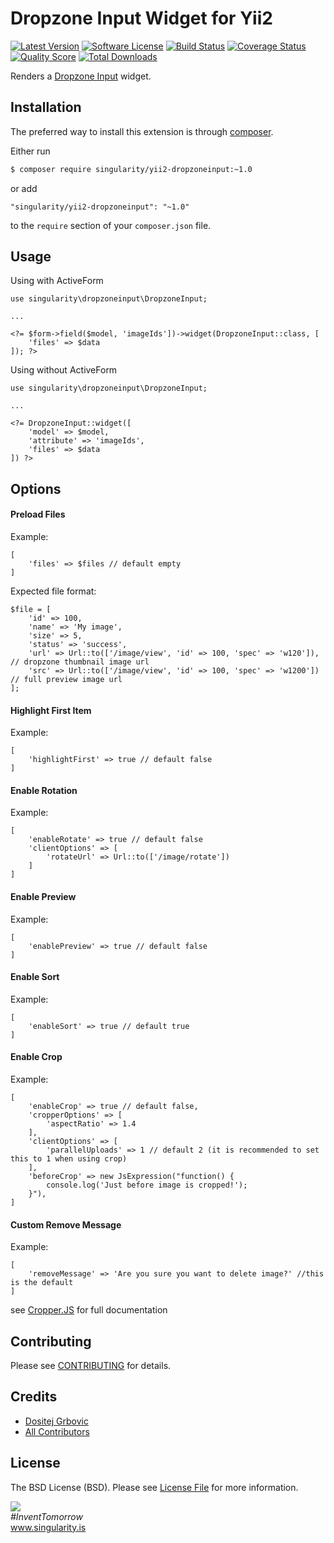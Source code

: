 # Dropzone Input Widget for Yii2

[![Latest Version](https://img.shields.io/github/tag/singularity-is/yii2-dropzoneinput.svg?style=flat-square&label=release)](https://github.com/singularity-is/yii2-dropzoneinput/tags)
[![Software License](https://img.shields.io/badge/license-MIT-brightgreen.svg?style=flat-square)](LICENSE.md)
[![Build Status](https://img.shields.io/travis/singularity/yii2-dropzoneinput/master.svg?style=flat-square)](https://travis-ci.org/singularity/yii2-dropzoneinput)
[![Coverage Status](https://img.shields.io/scrutinizer/coverage/g/singularity/yii2-dropzoneinput.svg?style=flat-square)](https://scrutinizer-ci.com/g/singularity/yii2-dropzoneinput/code-structure)
[![Quality Score](https://img.shields.io/scrutinizer/g/singularity/yii2-dropzoneinput.svg?style=flat-square)](https://scrutinizer-ci.com/g/singularity/yii2-dropzoneinput)
[![Total Downloads](https://img.shields.io/packagist/dt/singularity/yii2-dropzoneinput.svg?style=flat-square)](https://packagist.org/packages/singularity/yii2-dropzoneinput)

Renders a [Dropzone Input](http://www.dropzone.js) widget.

## Installation

The preferred way to install this extension is through [composer](http://getcomposer.org/download/).

Either run

```bash
$ composer require singularity/yii2-dropzoneinput:~1.0
```

or add

```
"singularity/yii2-dropzoneinput": "~1.0"
```

to the `require` section of your `composer.json` file.

## Usage

Using with ActiveForm

```
use singularity\dropzoneinput\DropzoneInput;

...

<?= $form->field($model, 'imageIds'])->widget(DropzoneInput::class, [
    'files' => $data
]); ?>
```

Using without ActiveForm

```
use singularity\dropzoneinput\DropzoneInput;

...

<?= DropzoneInput::widget([
    'model' => $model,
    'attribute' => 'imageIds',
    'files' => $data
]) ?>
```

## Options

#### Preload Files
Example:
```
[
    'files' => $files // default empty
]
```
Expected file format:
```
$file = [
    'id' => 100,
    'name' => 'My image',
    'size' => 5,
    'status' => 'success',
    'url' => Url::to(['/image/view', 'id' => 100, 'spec' => 'w120']), // dropzone thumbnail image url
    'src' => Url::to(['/image/view', 'id' => 100, 'spec' => 'w1200']) // full preview image url
];
```

#### Highlight First Item
Example:
```
[
    'highlightFirst' => true // default false
]
```

#### Enable Rotation
Example:
```
[
    'enableRotate' => true // default false
    'clientOptions' => [
        'rotateUrl' => Url::to(['/image/rotate'])
    ]
]
```

#### Enable Preview
Example:
```
[
    'enablePreview' => true // default false
]
```

#### Enable Sort
Example:
```
[
    'enableSort' => true // default true
]
```

#### Enable Crop
Example:
```
[
    'enableCrop' => true // default false,
    'cropperOptions' => [
        'aspectRatio' => 1.4
    ],
    'clientOptions' => [
        'parallelUploads' => 1 // default 2 (it is recommended to set this to 1 when using crop)
    ],
    'beforeCrop' => new JsExpression("function() {
        console.log('Just before image is cropped!');
    }"),
]
```

#### Custom Remove Message
Example:
```
[
    'removeMessage' => 'Are you sure you want to delete image?' //this is the default
]
```
see [Cropper.JS](https://github.com/fengyuanchen/cropperjs/blob/master/README.md) for full documentation

## Contributing

Please see [CONTRIBUTING](CONTRIBUTING.md) for details.

## Credits

- [Dositej Grbovic](https://dositej-dev.com)
- [All Contributors](https://github.com/singularity-is/yii2-dropzoneinput/graphs/contributors)

## License

The BSD License (BSD). Please see [License File](LICENSE.md) for more information.


<a href="https://singularity.is"><img src="http://www.gravatar.com/avatar/8663d48ea6093d2ce917217ceeca1cc2.png"></a><br>
<i>#InventTomorrow</i><br>
<a href="https://www.singularity.is">www.singularity.is</a>
